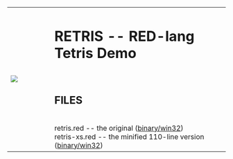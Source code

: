 <table><tr height="300">
<td width="20%"><img src="https://gitlab.com/hiiamboris/retris/raw/binary/media/sshot.jpg"></td>
<td><h1>RETRIS -- RED-lang Tetris Demo</h1>
<br><h2>FILES</h2>
<br> retris.red -- the original (<a href="https://gitlab.com/hiiamboris/retris/raw/binary/retris.exe">binary/win32</a>)
<br> retris-xs.red -- the minified 110-line version (<a href="https://gitlab.com/hiiamboris/retris/raw/binary/retris-xs.exe">binary/win32</a>)
</td>
</tr></table>

